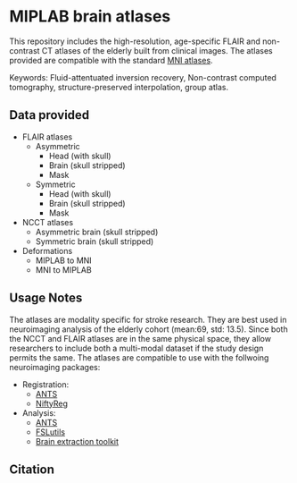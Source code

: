 # MIPLAB brain atlases

This repository includes the high-resolution, age-specific FLAIR and non-contrast CT atlases of the elderly built from clinical images. The atlases provided are compatible with the standard [MNI atlases](http://www.bic.mni.mcgill.ca/ServicesAtlases/ICBM152NLin2009). 

Keywords: Fluid-attentuated inversion recovery, Non-contrast computed tomography, structure-preserved interpolation, group atlas. 

## Data provided 
* FLAIR atlases
  * Asymmetric 
    * Head (with skull) 
    * Brain (skull stripped)
    * Mask 
  * Symmetric
    * Head (with skull) 
    * Brain (skull stripped)
    * Mask   
* NCCT atlases
  * Asymmetric brain (skull stripped)
  * Symmetric brain (skull stripped) 
* Deformations 
  * MIPLAB to MNI
  * MNI to MIPLAB
  
## Usage Notes 
The atlases are modality specific for stroke research. They are best used in neuroimaging analysis of the elderly cohort (mean:69, std: 13.5). Since both the NCCT and FLAIR atlases are in the same physical space, they allow researchers to include both a multi-modal dataset if the study design permits the same. The atlases are compatible to use with the follwoing neuroimaging packages: 

* Registration:
  * [ANTS](https://github.com/ANTsX/ANTs)
  * [NiftyReg](http://cmictig.cs.ucl.ac.uk/wiki/index.php/NiftyReg)  
* Analysis:
  * [ANTS](https://github.com/ANTsX/ANTs)
  * [FSLutils](https://fsl.fmrib.ox.ac.uk/fsl/fslwiki/Fslutils)
  * [Brain extraction toolkit](https://fsl.fmrib.ox.ac.uk/fsl/fslwiki/BET)
  
## Citation 
  






